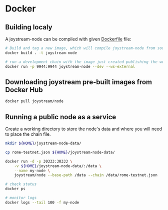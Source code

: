 # Docker

## Building localy

A joystream-node can be compiled with given [Dockerfile](https://github.com/dzhelezov/joystream/tree/f07cb27a73ec74292811648cee8a92d8fab3b6c9/docs/using-docker/Dockerfile/README.md) file:

```bash
# Build and tag a new image, which will compile joystream-node from source
docker build . -t joystream-node

# run a development chain with the image just created publishing the websocket port
docker run -p 9944:9944 joystream-node --dev --ws-external
```

## Downloading joystream pre-built images from Docker Hub

```bash
docker pull joystream/node
```

## Running a public node as a service

Create a working directory to store the node's data and where you will need to place the chain file.

```bash
mkdir ${HOME}/joystream-node-data/

cp rome-testnet.json ${HOME}/joystream-node-data/

docker run -d -p 30333:30333 \
    -v ${HOME}/joystream-node-data/:/data \
    --name my-node \
    joystream/node --base-path /data --chain /data/rome-testnet.json

# check status
docker ps

# monitor logs
docker logs --tail 100 -f my-node
```

